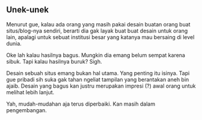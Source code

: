 ## Unek-unek

Menurut gue, kalau ada orang yang masih pakai desain buatan orang buat situs/blog-nya sendiri, berarti dia gak layak buat buat desain untuk orang lain, apalagi untuk sebuat institusi besar yang katanya mau bersaing di level dunia.

Oke lah kalau hasilnya bagus. Mungkin dia emang belum sempat karena sibuk. Tapi kalau hasilnya buruk? Sigh.

Desain sebuah situs emang bukan hal utama. Yang penting itu isinya. Tapi gue pribadi sih suka gak tahan ngeliat tampilan yang berantakan aneh bin ajaib. Desain yang bagus kan justru merupakan impresi (?) awal orang untuk melihat lebih lanjut.

Yah, mudah-mudahan aja terus diperbaiki. Kan masih dalam pengembangan.

<!-- {"time": "2008-01-04 21:52:08", "title": "Unek-unek"} -->
